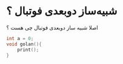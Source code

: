 # شبیه‌ساز دوبعدی فوتبال ؟ 

اصلا شبیه ساز دوبعدی فوتبال چی هست ؟

```cpp {highlight:[3,'5-7',12]}
int a = 0; 
void golan(){
    print();
}

```

